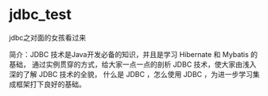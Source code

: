 # jdbc_test

jdbc之对面的女孩看过来

简介：JDBC 技术是Java开发必备的知识，并且是学习 Hibernate 和 Mybatis 的基础，
通过实例贯穿的方式，给大家一点一点的剖析 JDBC 技术，使大家由浅入深的了解 JDBC 技术的全貌，
什么是 JDBC ，怎么使用 JDBC ，为进一步学习集成框架打下良好的基础。
